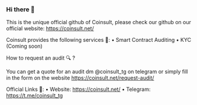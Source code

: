 ### Hi there 👋

This is the unique official github of Coinsult, please check our github on our official website: https://coinsult.net/

Coinsult provides the following services 🎯:
• Smart Contract Auditing
• KYC (Coming soon)

How to request an audit 🔍 ?

You can get a quote for an audit dm @coinsult_tg on telegram or simply fill in the form on the website https://coinsult.net/request-audit/

Official Links 🔗:
• Website: https://coinsult.net/
• Telegram: https://t.me/coinsult_tg
